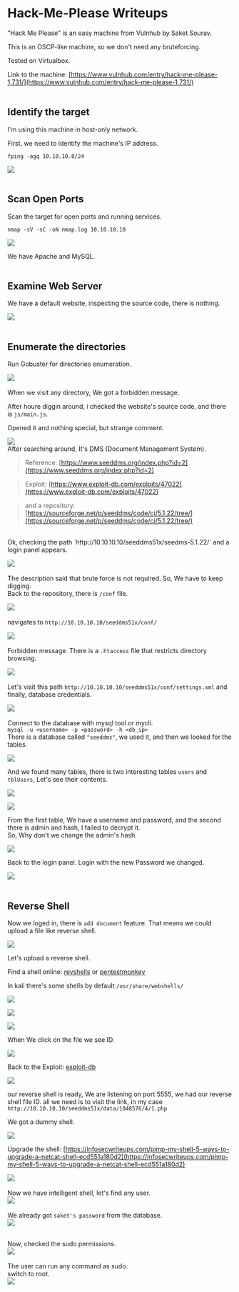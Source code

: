 # Hack-Me-Please Writeups

"Hack Me Please" is an easy machine from Vulnhub by Saket Sourav.

This is an OSCP-like machine, so we don't need any bruteforcing.

Tested on Virtualbox.

Link to the machine: [https://www.vulnhub.com/entry/hack-me-please-1,731/](https://www.vulnhub.com/entry/hack-me-please-1,731/)
<br />
<br />
## Identify the target

I'm using this machine in host-only network.

First, we need to identify the machine's IP address.

`fping -agq 10.10.10.0/24`

![](pics/fping.png)
<br />
<br />
## Scan Open Ports
Scan the target for open ports and running services.

```
nmap -sV -sC -oN nmap.log 10.10.10.10
```
![](pics/nmap.png)

We have Apache and MySQL.
<br />
<br />
## Examine Web Server
We have a default website, inspecting the source code, there is nothing.

![](pics/web1.png)
<br />
<br />
## Enumerate the directories
Run Gobuster for directories enumeration.

![](pics/go1.png)
<br />
<br />
When we visit any directory, We got a forbidden message.

After houre diggin around, i checked the website's source code, and there is `js/main.js`.

Opened it and nothing special, but strange comment.

![](pics/js-main.png)
<br />
After searching around, It's DMS (Document Management System).

> Reference: [https://www.seeddms.org/index.php?id=2](https://www.seeddms.org/index.php?id=2)

> Exploit: [https://www.exploit-db.com/exploits/47022](https://www.exploit-db.com/exploits/47022)

> and a repository: [https://sourceforge.net/p/seeddms/code/ci/5.1.22/tree/](https://sourceforge.net/p/seeddms/code/ci/5.1.22/tree/)
<br />
Ok, checking the path `http://10.10.10.10/seeddms51x/seedms-5.1.22/` and a login panel appears.

![](pics/login1.png)
<br />
<br />
The description said that brute force is not required. So, We have to keep digging.
<br />
Back to the repository, there is `/conf` file.

![](pics/seeddms.png)
<br />
<br />
navigates to `http://10.10.10.10/seeddms51x/conf/`

![](pics/conf.png)
<br />
<br />
Forbidden message. There is a `.htaccess` file that restricts directory browsing.

![](pics/seeddms2.png)
<br />
<br />
Let's visit this path `http://10.10.10.10/seeddms51x/conf/settings.xml` and finally, database credentials.

![](pics/dbcred.png)
<br />
<br />
Connect to the database with mysql tool or mycli.
<br />
`mysql -u <username> -p <password> -h <db_ip>`
<br />
There is a database called `"seeddms"`, we used it, and then we looked for the tables.

![](pics/sql5.png)
<br />

And we found many tables, there is two interesting tables `users` and `tblUsers`, Let's see their contents.

![](pics/sql2.png)

![](pics/sql3.png)
<br />

From the first table, We have a username and password, and the second there is admin and hash, I failed to decrypt it.
<br />
So, Why don't we change the admin's hash.

![](pics/sql4.png)
<br />

Back to the login panel. Login with the new Password we changed.

![](pics/login.png)
<br />
<br />
## Reverse Shell
Now we loged in, there is `add document` feature. That means we could upload a file like reverse shell.

![](pics/rshell.png)
<br />

Let's upload a reverse shell.
<br />

Find a shell online: [revshells](https://www.revshells.com/) or [pentestmonkey](https://pentestmonkey.net/cheat-sheet/shells/reverse-shell-cheat-sheet)
<br />

In kali there's some shells by default `/usr/share/webshells/`

![](pics/phpshell.png)

![](pics/rshell2.png)

![](pics/rshell3.png)
<br />

When We click on the file we see ID.

![](pics/rshell4.png)
<br />

Back to the Exploit: [exploit-db](https://www.exploit-db.com/exploits/47022)

![](pics/edb.png)
<br />

our reverse shell is ready, We are listening on port 5555, we had our reverse shell file ID.
all we need is to visit the link, in my case `http://10.10.10.10/seeddms51x/data/1048576/4/1.php`
<br />

We got a dummy shell.

![](pics/shell.png)
<br />

Upgrade the shell: [https://infosecwriteups.com/pimp-my-shell-5-ways-to-upgrade-a-netcat-shell-ecd551a180d2](https://infosecwriteups.com/pimp-my-shell-5-ways-to-upgrade-a-netcat-shell-ecd551a180d2)
<br />

![](pics/shell2.png)
<br />
<br />
Now we have intelligent shell, let's find any user.
<br />
![](pics/shell3.png)
<br />
<br />
We already got `saket's password` from the database.
<br />
![](pics/user.png)
<br />
<br />

Now, checked the sudo permissions.
<br />
![](pics/user2.png)
<br />
<br />
The user can run any command as sudo. 
<br />
switch to root.
<br />
![](pics/root.png)

